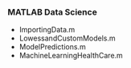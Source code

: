### MATLAB Data Science

- ImportingData.m
- LowessandCustomModels.m
- ModelPredictions.m
- MachineLearningHealthCare.m
